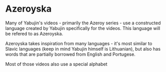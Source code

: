 # Azeroyska

Many of Yabujin's videos - primarily the Azeroy series - use a constructed language created by Yabujin specifically for the videos. This language will be refered to as Azeroyska.

Azeroyska takes inspiration from many languages - it's most similar to Slavic languages (keep in mind Yabujin himself is Lithuanian), but also has words that are partially borrowed from English and Portugese.

Most of those videos also use a special alphabet
